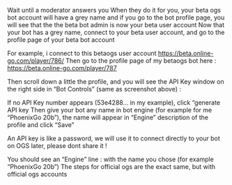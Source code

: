 Wait until a moderator answers you
When they do it for you, your beta ogs bot account will have a grey name and if you go to the bot profile page, you will see that the the beta bot admin is now your beta user account
Now that your bot has a grey name, connect to your beta user account, and go to the profile page of your beta bot account

For example, i connect to this betaogs user account https://beta.online-go.com/player/786/ 
Then go to the profile page of my betaogs bot here : https://beta.online-go.com/player/787 








Then scroll down a little the profile, and you will see the API Key window on the right side in “Bot Controls” (same as screenshot above) : 

If no API Key number appears (53e4288… in my example), click “generate API key
Then give your bot any name in bot engine (for example for me “PhoenixGo 20b”), the name will appear in “Engine” description of the profile
and click “Save”

An API key is like a password, we will use it to connect directly to your bot on OGS later, please dont share it !

You should see an “Engine” line : with the name you chose (for example “PhoenixGo 20b”)
The steps for official ogs are the exact same, but with official ogs accounts

